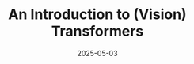 ---
title: "An Introduction to (Vision) Transformers"
collection: teaching
link: no_link
type: "PSL week Machine Learning for Physics and Engineering"
venue: "Mines Paris - PSL University"
date: 2025-05-03
location: "Paris, France"
---